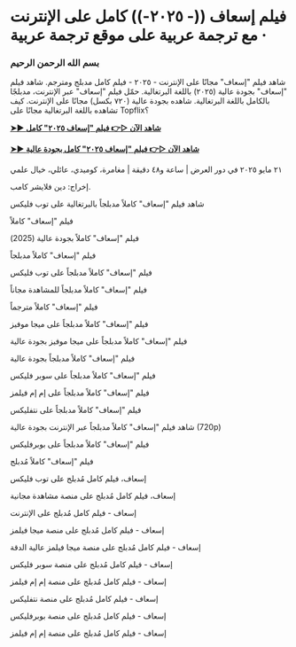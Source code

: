 # فيلم إسعاف ((- ٢٠٢٥-)) كامل على الإنترنت مع ترجمة عربية على موقع ترجمة عربية ·


### **بسم الله الرحمن الرحيم**

شاهد فيلم "إسعاف" مجانًا على الإنترنت - ٢٠٢٥ - فيلم كامل مدبلج ومترجم. شاهد فيلم "إسعاف" بجودة عالية (٢٠٢٥) باللغة البرتغالية. حمّل فيلم "إسعاف" عبر الإنترنت، مدبلجًا بالكامل باللغة البرتغالية. شاهده بجودة عالية (٧٢٠ بكسل) مجانًا على الإنترنت. كيف تشاهده باللغة البرتغالية مجانًا على Topflix؟

**[➤► شاهد الآن ▷👉 فيلم "إسعاف ٢٠٢٥" كامل](https://playmov.fun/ar/movie/1383243/esaaf?huB)**

**[➤► شاهد الآن ▷👉 فيلم "إسعاف ٢٠٢٥" كامل بجودة عالية](https://playmov.fun/ar/movie/1383243/esaaf?huB)**

٢١ مايو ٢٠٢٥ في دور العرض | ساعة و٤٨ دقيقة | مغامرة، كوميدي، عائلي، خيال علمي

إخراج: دين فلايشر كامب.

شاهد فيلم "إسعاف" كاملاً مدبلجاً بالبرتغالية على توب فليكس

فيلم "إسعاف" كاملاً

فيلم "إسعاف" كاملاً بجودة عالية (2025)

فيلم "إسعاف" كاملاً مدبلجاً

فيلم "إسعاف" كاملاً مدبلجاً على توب فليكس

فيلم "إسعاف" كاملاً مدبلجاً للمشاهدة مجاناً

فيلم "إسعاف" كاملاً مترجماً

فيلم "إسعاف" كاملاً مدبلجاً على ميجا موفيز

فيلم "إسعاف" كاملاً مدبلجاً على ميجا موفيز بجودة عالية

فيلم "إسعاف" كاملاً مدبلجاً بجودة عالية

فيلم "إسعاف" كاملاً مدبلجاً على سوبر فليكس

فيلم "إسعاف" كاملاً مدبلجاً على إم إم فيلمز

فيلم "إسعاف" كاملاً مدبلجاً على نتفليكس

شاهد فيلم "إسعاف" كاملاً مدبلجاً عبر الإنترنت بجودة عالية (720p)

فيلم "إسعاف" كاملاً مدبلجاً على بوبرفليكس

فيلم "إسعاف" كاملاً مُدبلج

إسعاف، فيلم كامل مُدبلج على توب فليكس

إسعاف، فيلم كامل مُدبلج على منصة مشاهدة مجانية

إسعاف - فيلم كامل مُدبلج على الإنترنت

إسعاف - فيلم كامل مُدبلج على منصة ميجا فيلمز

إسعاف - فيلم كامل مُدبلج على منصة ميجا فيلمز عالية الدقة

إسعاف - فيلم كامل مُدبلج على منصة سوبر فليكس

إسعاف - فيلم كامل مُدبلج على منصة إم إم فيلمز

إسعاف - فيلم كامل مُدبلج على منصة نتفليكس

إسعاف - فيلم كامل مُدبلج على منصة بوبرفليكس

إسعاف - فيلم كامل مُدبلج على منصة إم إم فيلمز

